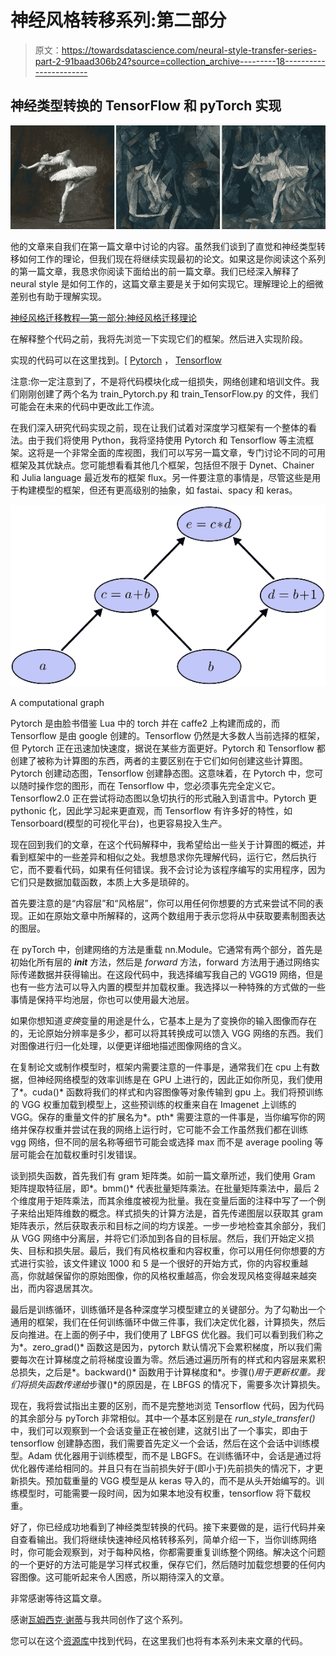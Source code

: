 # 神经风格转移系列:第二部分

> 原文：<https://towardsdatascience.com/neural-style-transfer-series-part-2-91baad306b24?source=collection_archive---------18----------------------->

## 神经类型转换的 TensorFlow 和 pyTorch 实现

![](img/77585b65d2e05b5604c2f961ead8084a.png)

他的文章来自我们在第一篇文章中讨论的内容。虽然我们谈到了直觉和神经类型转移如何工作的理论，但我们现在将继续实现最初的论文。如果这是你阅读这个系列的第一篇文章，我恳求你阅读下面给出的前一篇文章。我们已经深入解释了 neural style 是如何工作的，这篇文章主要是关于如何实现它。理解理论上的细微差别也有助于理解实现。

[神经风格迁移教程—第一部分:神经风格迁移理论](/neural-style-transfer-tutorial-part-1-f5cd3315fa7f)

在解释整个代码之前，我将先浏览一下实现它们的框架。然后进入实现阶段。

实现的代码可以在这里找到。[ [Pytorch](https://github.com/Shashi456/Neural-Style/blob/master/Neural%20Style%20Transfer/train_Pytorch.py) ， [Tensorflow](https://github.com/Shashi456/Neural-Style/blob/master/Neural%20Style%20Transfer/train_TensorFlow.py)

注意:你一定注意到了，不是将代码模块化成一组损失，网络创建和培训文件。我们刚刚创建了两个名为 train_Pytorch.py 和 train_TensorFlow.py 的文件，我们可能会在未来的代码中更改此工作流。

在我们深入研究代码实现之前，现在让我们试着对深度学习框架有一个整体的看法。由于我们将使用 Python，我将坚持使用 Pytorch 和 Tensorflow 等主流框架。这将是一个非常全面的库视图，我们可以写另一篇文章，专门讨论不同的可用框架及其优缺点。您可能想看看其他几个框架，包括但不限于 Dynet、Chainer 和 Julia language 最近发布的框架 flux。另一件要注意的事情是，尽管这些是用于构建模型的框架，但还有更高级别的抽象，如 fastai、spacy 和 keras。

![](img/50e637fa5f47350ef1af06fa5efd664a.png)

A computational graph

Pytorch 是由脸书借鉴 Lua 中的 torch 并在 caffe2 上构建而成的，而 Tensorflow 是由 google 创建的。Tensorflow 仍然是大多数人当前选择的框架，但 Pytorch 正在迅速加快速度，据说在某些方面更好。Pytorch 和 Tensorflow 都创建了被称为计算图的东西，两者的主要区别在于它们如何创建这些计算图。Pytorch 创建动态图，Tensorflow 创建静态图。这意味着，在 Pytorch 中，您可以随时操作您的图形，而在 Tensorflow 中，您必须事先完全定义它。Tensorflow2.0 正在尝试将动态图以急切执行的形式融入到语言中。Pytorch 更 pythonic 化，因此学习起来更直观，而 Tensorflow 有许多好的特性，如 Tensorboard(模型的可视化平台)，也更容易投入生产。

现在回到我们的文章，在这个代码解释中，我希望给出一些关于计算图的概述，并看到框架中的一些差异和相似之处。我想恳求你先理解代码，运行它，然后执行它，而不要看代码，如果有任何错误。我不会讨论为该程序编写的实用程序，因为它们只是数据加载函数，本质上大多是琐碎的。

首先要注意的是“内容层”和“风格层”，你可以用任何你想要的方式来尝试不同的表现。正如在原始文章中所解释的，这两个数组用于表示您将从中获取要素制图表达的图层。

在 pyTorch 中，创建网络的方法是重载 nn.Module。它通常有两个部分，首先是初始化所有层的 *__init__* 方法，然后是 *forward* 方法，forward 方法用于通过网络实际传递数据并获得输出。在这段代码中，我选择编写我自己的 VGG19 网络，但是也有一些方法可以导入内置的模型并加载权重。我选择以一种特殊的方式做的一些事情是保持平均池层，你也可以使用最大池层。

如果你想知道*变换*变量的用途是什么，它基本上是为了变换你的输入图像而存在的，无论原始分辨率是多少，都可以将其转换成可以馈入 VGG 网络的东西。我们对图像进行归一化处理，以便更详细地描述图像网络的含义。

在复制论文或制作模型时，框架内需要注意的一件事是，通常我们在 cpu 上有数据，但神经网络模型的效率训练是在 GPU 上进行的，因此正如你所见，我们使用了*。cuda()* 函数将我们的样式和内容图像等对象传输到 gpu 上。我们将预训练的 VGG 权重加载到模型上，这些预训练的权重来自在 Imagenet 上训练的 VGG。保存的重量文件的扩展名为*。pth* 需要注意的一件事是，当你编写你的网络并保存权重并尝试在我的网络上运行时，它可能不会工作虽然我们都在训练 vgg 网络，但不同的层名称等细节可能会或选择 max 而不是 average pooling 等层可能会在加载权重时引发错误。

谈到损失函数，首先我们有 gram 矩阵类。如前一篇文章所述，我们使用 Gram 矩阵提取特征层，即*。bmm()* 代表批量矩阵乘法。在批量矩阵乘法中，最后 2 个维度用于矩阵乘法，而其余维度被视为批量。我在变量后面的注释中写了一个例子来给出矩阵维数的概念。样式损失的计算方法是，首先传递图层以获取其 gram 矩阵表示，然后获取表示和目标之间的均方误差。一步一步地检查其余部分，我们从 VGG 网络中分离层，并将它们添加到各自的目标层。然后，我们开始定义损失、目标和损失层。最后，我们有风格权重和内容权重，你可以用任何你想要的方式进行实验，该文件建议 1000 和 5 是一个很好的开始方式，你的内容权重越高，你就越保留你的原始图像，你的风格权重越高，你会发现风格变得越来越突出，而内容退居其次。

最后是训练循环，训练循环是各种深度学习模型建立的关键部分。为了勾勒出一个通用的框架，我们在任何训练循环中做三件事，我们决定优化器，计算损失，然后反向推进。在上面的例子中，我们使用了 LBFGS 优化器。我们可以看到我们称之为*。zero_grad()* 函数这是因为，pytorch 默认情况下会累积梯度，所以我们需要每次在计算梯度之前将梯度设置为零。然后通过遍历所有的样式和内容层来累积总损失，之后是*。backward()* 函数用于计算梯度和*。步骤()*用于更新权重。我们将损失函数传递给*步骤()*的原因是，在 LBFGS 的情况下，需要多次计算损失。

现在，我将尝试指出主要的区别，而不是完整地浏览 Tensorflow 代码，因为代码的其余部分与 pyTorch 非常相似。其中一个基本区别是在 *run_style_transfer()* 中，我们可以观察到一个会话变量正在被创建，这就引出了一个事实，即由于 tensorflow 创建静态图，我们需要首先定义一个会话，然后在这个会话中训练模型。Adam 优化器用于训练模型，而不是 LBGFS。在训练循环中，会话是通过将优化器传递给相同的。并且只有在当前损失好于(即小于)先前损失的情况下，才更新损失。预加载重量的 VGG 模型是从 keras 导入的，而不是从头开始编写的。训练模型时，可能需要一段时间，因为如果本地没有权重，tensorflow 将下载权重。

好了，你已经成功地看到了神经类型转换的代码。接下来要做的是，运行代码并亲自查看输出。我们将继续快速神经风格转移系列，简单介绍一下，当你训练网络时，你可能会观察到，对于每种风格，你都需要重复训练整个网络。解决这个问题的一个更好的方法可能是学习样式权重，保存它们，然后随时加载您想要的任何内容图像。这可能听起来令人困惑，所以期待深入的文章。

非常感谢等待这篇文章。

感谢[瓦姆西克·谢蒂](https://medium.com/@vamshikdshetty)与我共同创作了这个系列。

您可以在这个[资源库](https://github.com/Shashi456/Neural-Style)中找到代码，在这里我们也将有本系列未来文章的代码。